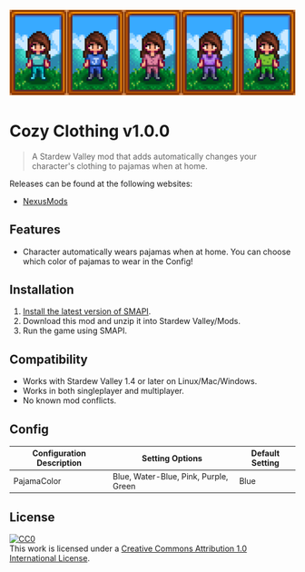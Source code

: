 <h1 align="center">
    <img src="FeatureImage.png" alt="Feature Image">
</h1>

# Cozy Clothing v1.0.0

> A Stardew Valley mod that adds automatically changes your character's clothing to pajamas when at home.

Releases can be found at the following websites:

- [NexusMods](https://www.nexusmods.com/stardewvalley/mods/5093)

## Features

- Character automatically wears pajamas when at home. You can choose which color of pajamas to wear in the Config!

## Installation

1. [Install the latest version of SMAPI](https://smapi.io/).
3. Download this mod and unzip it into Stardew Valley/Mods.
4. Run the game using SMAPI.

## Compatibility

- Works with Stardew Valley 1.4 or later on Linux/Mac/Windows.
- Works in both singleplayer and multiplayer.
- No known mod conflicts.

## Config

| Configuration Description                                | Setting Options | Default Setting |
| -------------------------------------------------------- | -------- | -------- |
| PajamaColor | Blue, Water-Blue, Pink, Purple, Green   | Blue |

## License

[![CC0](http://mirrors.creativecommons.org/presskit/buttons/88x31/svg/cc-zero.svg)](https://creativecommons.org/publicdomain/zero/1.0/)<br />This work is licensed under a <a rel="license" href="http://creativecommons.org/licenses/by/1.0/">Creative Commons Attribution 1.0 International License</a>.
